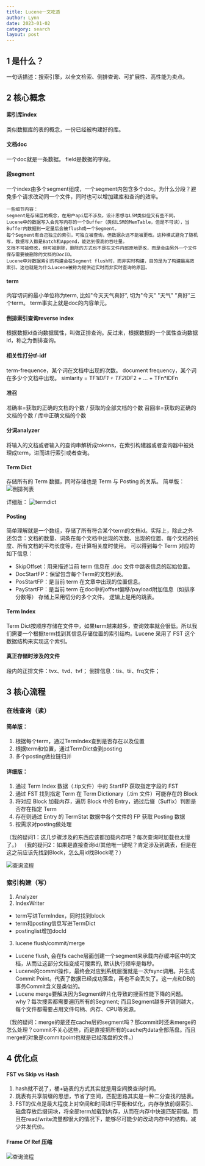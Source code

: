 ```yaml
---
title: Lucene一文吃透
author: Lynn
date: 2023-01-02
category: search
layout: post
---
```


## 1 是什么？
一句话描述：搜索引擎，以全文检索、倒排查询、可扩展性、高性能为卖点。

## 2 核心概念

#### 索引库index
类似数据库的表的概念，一份已经被构建好的库。

#### 文档doc
一个doc就是一条数据。
field是数据的字段。

#### 段segment
一个index由多个segment组成，一个segment内包含多个doc。为什么分段？避免多个请求改动同一个文件，同时也可以增加建库和查询的效率。
```
一些细节内容：
segment是存储层的概念，在用户api层不涉及。设计思想与LSM类似但又有些不同。
Lucene中的数据写入会先写内存的一个Buffer（类似LSM的MemTable，但是不可读），当Buffer内数据到一定量后会被flush成一个Segment。
每个Segment有自己独立的索引，可独立被查询，但数据永远不能被更改。这种模式避免了随机写，数据写入都是Batch和Append，能达到很高的吞吐量。
文档不可被修改，但可被删除，删除的方式也不是在文件内部原地更改，而是会由另外一个文件保存需要被删除的文档的DocID。
Lucene中对数据索引的构建会在Segment flush时，而非实时构建，目的是为了构建最高效索引。这也就是为什么Lucene被称为提供近实时而非实时查询的原因。
```

#### term
内容切词的最小单位称为term, 比如"今天天气真好”, 切为"今天" "天气" "真好”三个term。
term事实上就是doc的内容单元。

#### 倒排索引查询reverse index
根据数据id查询数据属性，叫做正排查询。反过来，根据数据的一个属性查询数据id，称之为倒排查询。

#### 相关性打分tf-idf
term-frequence，某个词在文档中出现的次数。
document frequency，某个词在多少个文档中出现。
simlarity = TF1*IDF1 + TF2*IDF2 + ... + TFn*IDFn

#### 准召
准确率=获取的正确的文档的个数 / 获取的全部文档的个数
召回率=获取的正确的文档的个数 / 库中正确文档的个数 

#### 分词analyzer
将输入的文档或者输入的查询串解析成tokens，在索引构建器或者查询器中被处理成term，进而进行索引或者查询。


#### Term Dict
存储所有的 Term 数据，同时存储也是 Term 与 Posting 的关系。
简单版：
![倒排列表](/assets/posting_list.jpeg)

详细版：
![termdict](/assets/term_dict.jpeg)

#### Posting
简单理解就是一个数组，存储了所有符合某个term的文档id。实际上，除此之外还包含：文档的数量、词条在每个文档中出现的次数、出现的位置、每个文档的长度、所有文档的平均长度等，在计算相关度时使用。
可以得到每个 Term 对应的如下信息：
- SkipOffset：用来描述当前 term 信息在 .doc 文件中跳表信息的起始位置。
- DocStartFP：保留包含每个Term的文档列表。
- PosStartFP：是当前 term 在文章中出现的位置信息。
- PayStartFP：是当前 term 在doc中的offset偏移/payload附加信息（如排序分数等）
存储上采用切分的多个文件。
逻辑上是用的跳表。


#### Term Index
Term Dict按顺序存储在文件中，如果term越来越多，查询效率就会很低。所以我们需要一个根据term找到其信息存储位置的索引结构。Lucene 采用了 FST 这个数据结构来实现这个索引。

#### 真正存储时涉及的文件
段内的正排文件：tvx、tvd、tvf；
倒排信息：tis、tii、frq文件；

## 3 核心流程

### 在线查询（读）
#### 简单版：
1. 根据每个term，通过TermIndex查到是否存在以及位置
2. 根据term和位置，通过TermDict查到posting
3. 多个posting做拉链归并
#### 详细版：
1. 通过 Term Index 数据（.tip文件）中的 StartFP 获取指定字段的 FST
2. 通过 FST 找到指定 Term 在 Term Dictionary（.tim 文件）可能存在的 Block
3. 将对应 Block 加载内存，遍历 Block 中的 Entry，通过后缀（Suffix）判断是否存在指定 Term
4. 存在则通过 Entry 的 TermStat 数据中各个文件的 FP 获取 Posting 数据
5. 按需求对posting做处理

（我的疑问1：这几步骤涉及的东西应该都加载内存吧？每次查询时加载也太慢了。）
（我的疑问2：如果是直接查询id/其他唯一键呢？肯定涉及到跳表，但是在这之前应该先找到Block，怎么用id找Block呢？）

![查询流程](/assets/lucene_search.jpeg)

### 索引构建（写）
1. Analyzer
2. IndexWriter
- term写进TermIndex，同时找到block
- term和posting信息写进TermDict
- postinglist增加docId
3. lucene flush/commit/merge
- Lucene flush, 会在fs cache层面创建一个segment来承载内存缓冲区中的文档，从而让这部分文档变成可搜索的, 默认执行频率是每秒。
- Lucene的commit操作，最终会对应到系统层面就是一次fsync调用。并生成Commit Point。代表了数据已经成功落盘，再也不会丢失了。这一点和DB的事务Commit含义是类似的。
- Lucene merge要解决因为Segment碎片化导致的搜索性能下降的问题。why？每次搜索都需要遍历所有的Segment; 而且Segment越多开销则越大，每个文件都需要占用文件句柄、内存、CPU等资源。

（我的疑问：merge的是还在cache层的segment吗？那commit时还未merge的怎么处理？commit不关心这些，而是直接把所有的cache内data全部落盘。而且merge的对象是commitpoint也就是已经落盘的文件。）

## 4 优化点
#### FST vs Skip vs Hash
1. hash就不说了，桶+链表的方式其实就是用空间换查询时间。
2. 跳表有共享前缀的思想，节省了空间，匹配思路其实是一种二分查找的链表。
3. FST的优点是最大程度上对空间和时间进行平衡和优化，内存存放前缀索引、磁盘存放后缀词块，将全部term加载到内存，从而在内存中快速匹配前缀。而且在read/write流量都很大的情况下，能够尽可能少的改动内存中的结构，减少并发代价。

#### Frame Of Ref 压缩
![查询流程](/assets/for_store.png)

